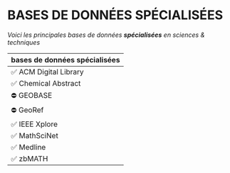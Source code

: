 # BASES DE DONNÉES SPÉCIALISÉES

*Voici les principales bases de données* ***spécialisées*** *en sciences & techniques*   

| bases de données spécialisées |
| :-- |
| ✅ ACM Digital Library |
| ✅ Chemical Abstract |
| ⛔️ GEOBASE |
| ⛔️ GeoRef |
| ✅ IEEE Xplore |
| ✅ MathSciNet |
| ✅ Medline |
| ✅ zbMATH |
